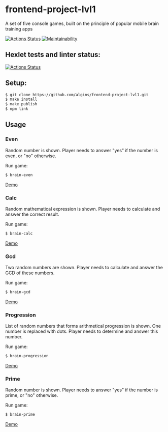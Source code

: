 # frontend-project-lvl1
A set of five console games, built on the principle of popular mobile brain training apps

[![Actions Status](https://github.com/algins/frontend-project-lvl1/workflows/CI/badge.svg)](https://github.com/algins/frontend-project-lvl1/actions)
[![Maintainability](https://api.codeclimate.com/v1/badges/5360edb4b13e2d0bf7aa/maintainability)](https://codeclimate.com/github/algins/frontend-project-lvl1/maintainability)

## Hexlet tests and linter status:
[![Actions Status](https://github.com/algins/frontend-project-lvl1/workflows/hexlet-check/badge.svg)](https://github.com/algins/frontend-project-lvl1/actions)

## Setup:
```sh
$ git clone https://github.com/algins/frontend-project-lvl1.git
$ make install
$ make publish
$ npm link
```

## Usage

### Even
Random number is shown. Player needs to answer "yes" if the number is even, or "no" otherwise.

Run game:
```sh
$ brain-even
```
[Demo](https://asciinema.org/a/a3tD3jTD13Yfr4SLiSNvz4GIt)

### Calc
Random mathematical expression is shown. Player needs to calculate and answer the correct result.

Run game:
```sh
$ brain-calc
```
[Demo](https://asciinema.org/a/CeFMlozRN4XjGx5X4o77tfuMz)

### Gcd
Two random numbers are shown. Player needs to calculate and answer the GCD of these numbers.

Run game:
```sh
$ brain-gcd
```
[Demo](https://asciinema.org/a/TesWsgbwhv2ME1741q2QeYBLv)

### Progression
List of random numbers that forms arithmetical progression is shown. One number is replaced with dots. Player needs to determine and answer this number.

Run game:
```sh
$ brain-progression
```
[Demo](https://asciinema.org/a/JDtW2k84COKn5azOQgXaMz1QA)

### Prime
Random number is shown. Player needs to answer "yes" if the number is prime, or "no" otherwise.

Run game:
```sh
$ brain-prime
```
[Demo](https://asciinema.org/a/PTcGFQWJDPTBppu5qscDqHE2B)
